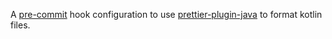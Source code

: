 A [pre-commit](https://pre-commit.com/) hook configuration to use [prettier-plugin-java](https://github.com/Angry-Potato/prettier-plugin-kotlin) to format kotlin files.

